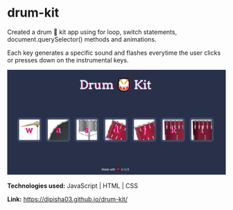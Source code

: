 # drum-kit

Created a drum 🥁 kit app using for loop, switch statements, document.querySelector() methods and animations. 

Each key generates a specific sound and flashes everytime the user clicks or presses down on the instrumental keys. 

 ![Alt text](https://raw.githubusercontent.com/dipisha03/drum-kit/master/images/drums.png "drum-kit")

**Technologies used:** JavaScript | HTML | CSS 

**Link:** https://dipisha03.github.io/drum-kit/ 


